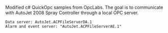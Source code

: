 Modified c# QuickOpc samples from OpcLabs.
The goal is to communicate with AutoJet 2008 Spray Controller through a local OPC server.

	Data server: AutoJet.ACPFileServerDA.1
	Alarm and event server: "AutoJet.ACPFileServerAE.1"
	